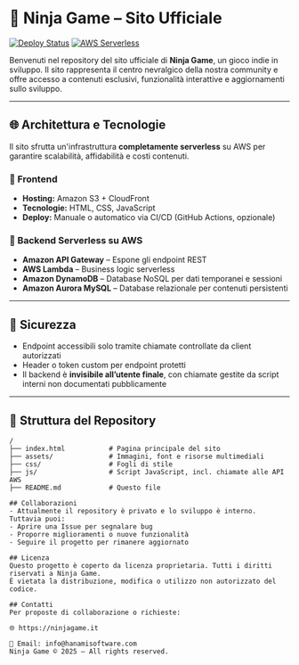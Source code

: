 # 🥷 Ninja Game – Sito Ufficiale

[![Deploy Status](https://img.shields.io/badge/deploy-automatic-green?style=flat-square)](#)
[![AWS Serverless](https://img.shields.io/badge/backend-AWS_Lambda_|_API_Gateway_|_DynamoDB_|_Aurora-yellow?style=flat-square&logo=amazon-aws)](#)

Benvenuti nel repository del sito ufficiale di **Ninja Game**, un gioco indie in sviluppo. Il sito rappresenta il centro nevralgico della nostra community e offre accesso a contenuti esclusivi, funzionalità interattive e aggiornamenti sullo sviluppo.

---

## 🌐 Architettura e Tecnologie

Il sito sfrutta un'infrastruttura **completamente serverless** su AWS per garantire scalabilità, affidabilità e costi contenuti.

### 🔸 Frontend
- **Hosting:** Amazon S3 + CloudFront
- **Tecnologie:** HTML, CSS, JavaScript
- **Deploy:** Manuale o automatico via CI/CD (GitHub Actions, opzionale)

### 🔸 Backend Serverless su AWS
- **Amazon API Gateway** – Espone gli endpoint REST
- **AWS Lambda** – Business logic serverless
- **Amazon DynamoDB** – Database NoSQL per dati temporanei e sessioni
- **Amazon Aurora MySQL** – Database relazionale per contenuti persistenti

---

## 🔐 Sicurezza

- Endpoint accessibili solo tramite chiamate controllate da client autorizzati
- Header o token custom per endpoint protetti
- Il backend è **invisibile all’utente finale**, con chiamate gestite da script interni non documentati pubblicamente

---

## 📁 Struttura del Repository

```plaintext
/
├── index.html           # Pagina principale del sito
├── assets/              # Immagini, font e risorse multimediali
├── css/                 # Fogli di stile
├── js/                  # Script JavaScript, incl. chiamate alle API AWS
├── README.md            # Questo file

## Collaborazioni
- Attualmente il repository è privato e lo sviluppo è interno. Tuttavia puoi:
- Aprire una Issue per segnalare bug
- Proporre miglioramenti o nuove funzionalità
- Seguire il progetto per rimanere aggiornato

## Licenza
Questo progetto è coperto da licenza proprietaria. Tutti i diritti riservati a Ninja Game.
È vietata la distribuzione, modifica o utilizzo non autorizzato del codice.

## Contatti
Per proposte di collaborazione o richieste:

🌐 https://ninjagame.it

📩 Email: info@hanamisoftware.com
Ninja Game © 2025 – All rights reserved.

